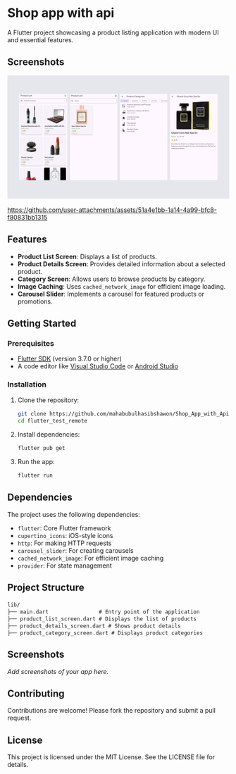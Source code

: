 # Shop app with api

A Flutter project showcasing a product listing application with modern UI and essential features.

## Screenshots
![shop.png](shop.png)

https://github.com/user-attachments/assets/51a4e1bb-1a14-4a99-bfc8-f80831bb1315

## Features

- **Product List Screen**: Displays a list of products.
- **Product Details Screen**: Provides detailed information about a selected product.
- **Category Screen**: Allows users to browse products by category.
- **Image Caching**: Uses `cached_network_image` for efficient image loading.
- **Carousel Slider**: Implements a carousel for featured products or promotions.

## Getting Started

### Prerequisites

- [Flutter SDK](https://flutter.dev/docs/get-started/install) (version 3.7.0 or higher)
- A code editor like [Visual Studio Code](https://code.visualstudio.com/) or [Android Studio](https://developer.android.com/studio)

### Installation

1. Clone the repository:
   ```bash
   git clone https://github.com/mahabubulhasibshawon/Shop_App_with_Api.git
   cd flutter_test_remote
   ```

2. Install dependencies:
   ```bash
   flutter pub get
   ```

3. Run the app:
   ```bash
   flutter run
   ```

## Dependencies

The project uses the following dependencies:

- `flutter`: Core Flutter framework
- `cupertino_icons`: iOS-style icons
- `http`: For making HTTP requests
- `carousel_slider`: For creating carousels
- `cached_network_image`: For efficient image caching
- `provider`: For state management

## Project Structure

```
lib/
├── main.dart                # Entry point of the application
├── product_list_screen.dart # Displays the list of products
├── product_details_screen.dart # Shows product details
├── product_category_screen.dart # Displays product categories
```

## Screenshots

_Add screenshots of your app here._

## Contributing

Contributions are welcome! Please fork the repository and submit a pull request.

## License

This project is licensed under the MIT License. See the LICENSE file for details.
